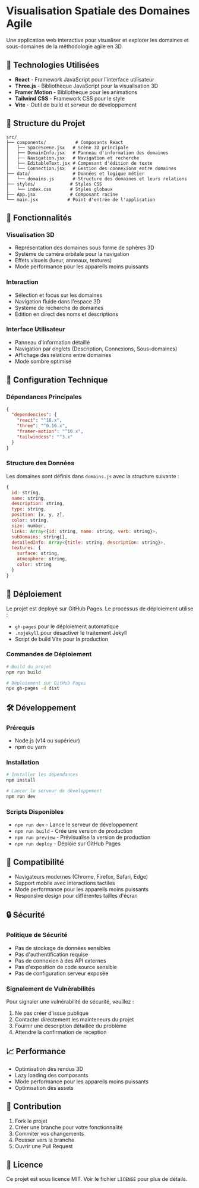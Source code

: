 # Visualisation Spatiale des Domaines Agile

Une application web interactive pour visualiser et explorer les domaines et sous-domaines de la méthodologie agile en 3D.

## 🚀 Technologies Utilisées

- **React** - Framework JavaScript pour l'interface utilisateur
- **Three.js** - Bibliothèque JavaScript pour la visualisation 3D
- **Framer Motion** - Bibliothèque pour les animations
- **Tailwind CSS** - Framework CSS pour le style
- **Vite** - Outil de build et serveur de développement

## 📁 Structure du Projet

```
src/
├── components/           # Composants React
│   ├── SpaceScene.jsx   # Scène 3D principale
│   ├── DomainInfo.jsx   # Panneau d'information des domaines
│   ├── Navigation.jsx   # Navigation et recherche
│   ├── EditableText.jsx # Composant d'édition de texte
│   └── Connection.jsx   # Gestion des connexions entre domaines
├── data/                # Données et logique métier
│   └── domains.js       # Structure des domaines et leurs relations
├── styles/             # Styles CSS
│   └── index.css       # Styles globaux
├── App.jsx             # Composant racine
└── main.jsx           # Point d'entrée de l'application
```

## 🎯 Fonctionnalités

### Visualisation 3D
- Représentation des domaines sous forme de sphères 3D
- Système de caméra orbitale pour la navigation
- Effets visuels (lueur, anneaux, textures)
- Mode performance pour les appareils moins puissants

### Interaction
- Sélection et focus sur les domaines
- Navigation fluide dans l'espace 3D
- Système de recherche de domaines
- Édition en direct des noms et descriptions

### Interface Utilisateur
- Panneau d'information détaillé
- Navigation par onglets (Description, Connexions, Sous-domaines)
- Affichage des relations entre domaines
- Mode sombre optimisé

## 🔧 Configuration Technique

### Dépendances Principales
```json
{
  "dependencies": {
    "react": "^18.x",
    "three": "^0.16.x",
    "framer-motion": "^10.x",
    "tailwindcss": "^3.x"
  }
}
```

### Structure des Données
Les domaines sont définis dans `domains.js` avec la structure suivante :
```javascript
{
  id: string,
  name: string,
  description: string,
  type: string,
  position: [x, y, z],
  color: string,
  size: number,
  links: Array<{id: string, name: string, verb: string}>,
  subDomains: string[],
  detailedInfo: Array<{title: string, description: string}>,
  textures: {
    surface: string,
    atmosphere: string,
    color: string
  }
}
```

## 🚀 Déploiement

Le projet est déployé sur GitHub Pages. Le processus de déploiement utilise :
- `gh-pages` pour le déploiement automatique
- `.nojekyll` pour désactiver le traitement Jekyll
- Script de build Vite pour la production

### Commandes de Déploiement
```bash
# Build du projet
npm run build

# Déploiement sur GitHub Pages
npx gh-pages -d dist
```

## 🛠️ Développement

### Prérequis
- Node.js (v14 ou supérieur)
- npm ou yarn

### Installation
```bash
# Installer les dépendances
npm install

# Lancer le serveur de développement
npm run dev
```

### Scripts Disponibles
- `npm run dev` - Lance le serveur de développement
- `npm run build` - Crée une version de production
- `npm run preview` - Prévisualise la version de production
- `npm run deploy` - Déploie sur GitHub Pages

## 📱 Compatibilité

- Navigateurs modernes (Chrome, Firefox, Safari, Edge)
- Support mobile avec interactions tactiles
- Mode performance pour les appareils moins puissants
- Responsive design pour différentes tailles d'écran

## 🔒 Sécurité

### Politique de Sécurité
- Pas de stockage de données sensibles
- Pas d'authentification requise
- Pas de connexion à des API externes
- Pas d'exposition de code source sensible
- Pas de configuration serveur exposée

### Signalement de Vulnérabilités
Pour signaler une vulnérabilité de sécurité, veuillez :
1. Ne pas créer d'issue publique
2. Contacter directement les mainteneurs du projet
3. Fournir une description détaillée du problème
4. Attendre la confirmation de réception

## 📈 Performance

- Optimisation des rendus 3D
- Lazy loading des composants
- Mode performance pour les appareils moins puissants
- Optimisation des assets

## 🤝 Contribution

1. Fork le projet
2. Créer une branche pour votre fonctionnalité
3. Commiter vos changements
4. Pousser vers la branche
5. Ouvrir une Pull Request

## 📄 Licence

Ce projet est sous licence MIT. Voir le fichier `LICENSE` pour plus de détails. 